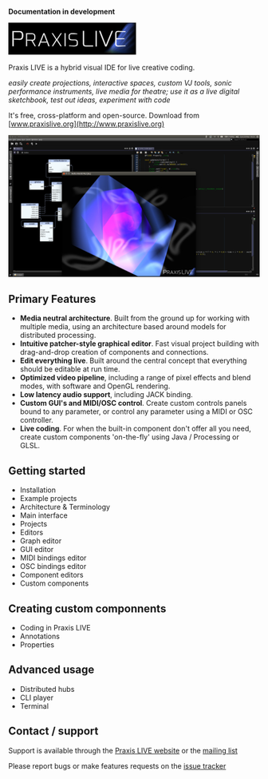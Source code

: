 **Documentation in development**

![Praxis LIVE logo](img/praxislive.png)

Praxis LIVE is a hybrid visual IDE for live creative coding.

_easily create projections, interactive spaces, custom VJ tools, sonic performance instruments, live media for theatre; use it as a live digital sketchbook, test out ideas, experiment with code_

It's free, cross-platform and open-source. Download from [www.praxislive.org](http://www.praxislive.org)

![Praxis LIVE screenshot](img/PL2.jpg)

## Primary Features

* **Media neutral architecture**. Built from the ground up for working with multiple media, using an architecture based around models for distributed processing.
* **Intuitive patcher-style graphical editor**. Fast visual project building with drag-and-drop creation of components and connections.
* **Edit everything live**. Built around the central concept that everything should be editable at run time.
* **Optimized video pipeline**, including a range of pixel effects and blend modes, with software and OpenGL rendering.
* **Low latency audio support**, including JACK binding.
* **Custom GUI's and MIDI/OSC control**. Create custom controls panels bound to any parameter, or control any parameter using a MIDI or OSC controller.
* **Live coding**. For when the built-in component don't offer all you need, create custom components 'on-the-fly' using Java / Processing or GLSL.

## Getting started

* Installation
* Example projects
* Architecture & Terminology
* Main interface
* Projects
* Editors
* Graph editor
* GUI editor
* MIDI bindings editor
* OSC bindings editor
* Component editors
* Custom components

## Creating custom componnents

* Coding in Praxis LIVE
* Annotations
* Properties

## Advanced usage

* Distributed hubs
* CLI player
* Terminal

## Contact / support

Support is available through the [Praxis LIVE website](http://www.praxislive.org) or the [mailing list](http://groups.google.com/d/forum/praxis-live)

Please report bugs or make features requests on the [issue tracker](https://github.com/praxis-live/support/issues)


